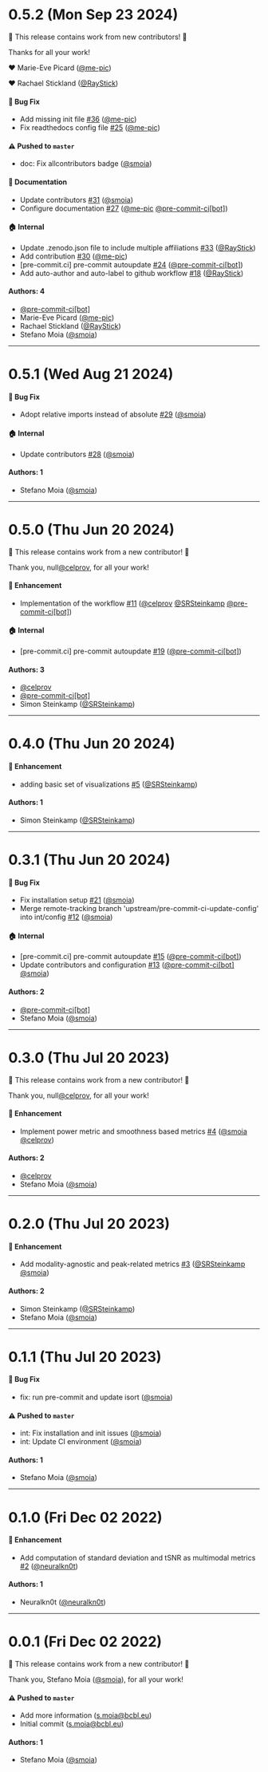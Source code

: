 # 0.5.2 (Mon Sep 23 2024)

:tada: This release contains work from new contributors! :tada:

Thanks for all your work!

:heart: Marie-Eve Picard ([@me-pic](https://github.com/me-pic))

:heart: Rachael Stickland ([@RayStick](https://github.com/RayStick))

#### 🐛 Bug Fix

- Add missing init file [#36](https://github.com/physiopy/physioqc/pull/36) ([@me-pic](https://github.com/me-pic))
- Fix readthedocs config file [#25](https://github.com/physiopy/physioqc/pull/25) ([@me-pic](https://github.com/me-pic))

#### ⚠️ Pushed to `master`

- doc: Fix allcontributors badge ([@smoia](https://github.com/smoia))

#### 📝 Documentation

- Update contributors [#31](https://github.com/physiopy/physioqc/pull/31) ([@smoia](https://github.com/smoia))
- Configure documentation [#27](https://github.com/physiopy/physioqc/pull/27) ([@me-pic](https://github.com/me-pic) [@pre-commit-ci[bot]](https://github.com/pre-commit-ci[bot]))

#### 🏠 Internal

- Update .zenodo.json file to include multiple affiliations [#33](https://github.com/physiopy/physioqc/pull/33) ([@RayStick](https://github.com/RayStick))
- Add contribution [#30](https://github.com/physiopy/physioqc/pull/30) ([@me-pic](https://github.com/me-pic))
- [pre-commit.ci] pre-commit autoupdate [#24](https://github.com/physiopy/physioqc/pull/24) ([@pre-commit-ci[bot]](https://github.com/pre-commit-ci[bot]))
- Add auto-author and auto-label to github workflow [#18](https://github.com/physiopy/physioqc/pull/18) ([@RayStick](https://github.com/RayStick))

#### Authors: 4

- [@pre-commit-ci[bot]](https://github.com/pre-commit-ci[bot])
- Marie-Eve Picard ([@me-pic](https://github.com/me-pic))
- Rachael Stickland ([@RayStick](https://github.com/RayStick))
- Stefano Moia ([@smoia](https://github.com/smoia))

---

# 0.5.1 (Wed Aug 21 2024)

#### 🐛 Bug Fix

- Adopt relative imports instead of absolute [#29](https://github.com/physiopy/physioqc/pull/29) ([@smoia](https://github.com/smoia))

#### 🏠 Internal

- Update contributors [#28](https://github.com/physiopy/physioqc/pull/28) ([@smoia](https://github.com/smoia))

#### Authors: 1

- Stefano Moia ([@smoia](https://github.com/smoia))

---

# 0.5.0 (Thu Jun 20 2024)

:tada: This release contains work from a new contributor! :tada:

Thank you, null[@celprov](https://github.com/celprov), for all your work!

#### 🚀 Enhancement

- Implementation of the workflow [#11](https://github.com/physiopy/physioqc/pull/11) ([@celprov](https://github.com/celprov) [@SRSteinkamp](https://github.com/SRSteinkamp) [@pre-commit-ci[bot]](https://github.com/pre-commit-ci[bot]))

#### 🏠 Internal

- [pre-commit.ci] pre-commit autoupdate [#19](https://github.com/physiopy/physioqc/pull/19) ([@pre-commit-ci[bot]](https://github.com/pre-commit-ci[bot]))

#### Authors: 3

- [@celprov](https://github.com/celprov)
- [@pre-commit-ci[bot]](https://github.com/pre-commit-ci[bot])
- Simon Steinkamp ([@SRSteinkamp](https://github.com/SRSteinkamp))

---

# 0.4.0 (Thu Jun 20 2024)

#### 🚀 Enhancement

- adding basic set of visualizations [#5](https://github.com/physiopy/physioqc/pull/5) ([@SRSteinkamp](https://github.com/SRSteinkamp))

#### Authors: 1

- Simon Steinkamp ([@SRSteinkamp](https://github.com/SRSteinkamp))

---

# 0.3.1 (Thu Jun 20 2024)

#### 🐛 Bug Fix

- Fix installation setup [#21](https://github.com/physiopy/physioqc/pull/21) ([@smoia](https://github.com/smoia))
- Merge remote-tracking branch 'upstream/pre-commit-ci-update-config' into int/config [#12](https://github.com/physiopy/physioqc/pull/12) ([@smoia](https://github.com/smoia))

#### 🏠 Internal

- [pre-commit.ci] pre-commit autoupdate [#15](https://github.com/physiopy/physioqc/pull/15) ([@pre-commit-ci[bot]](https://github.com/pre-commit-ci[bot]))
- Update contributors and configuration [#13](https://github.com/physiopy/physioqc/pull/13) ([@pre-commit-ci[bot]](https://github.com/pre-commit-ci[bot]) [@smoia](https://github.com/smoia))

#### Authors: 2

- [@pre-commit-ci[bot]](https://github.com/pre-commit-ci[bot])
- Stefano Moia ([@smoia](https://github.com/smoia))

---

# 0.3.0 (Thu Jul 20 2023)

:tada: This release contains work from a new contributor! :tada:

Thank you, null[@celprov](https://github.com/celprov), for all your work!

#### 🚀 Enhancement

- Implement power metric and smoothness based metrics [#4](https://github.com/physiopy/physioqc/pull/4) ([@smoia](https://github.com/smoia) [@celprov](https://github.com/celprov))

#### Authors: 2

- [@celprov](https://github.com/celprov)
- Stefano Moia ([@smoia](https://github.com/smoia))

---

# 0.2.0 (Thu Jul 20 2023)

#### 🚀 Enhancement

- Add modality-agnostic and peak-related metrics [#3](https://github.com/physiopy/physioqc/pull/3) ([@SRSteinkamp](https://github.com/SRSteinkamp) [@smoia](https://github.com/smoia))

#### Authors: 2

- Simon Steinkamp ([@SRSteinkamp](https://github.com/SRSteinkamp))
- Stefano Moia ([@smoia](https://github.com/smoia))

---

# 0.1.1 (Thu Jul 20 2023)

#### 🐛 Bug Fix

- fix: run pre-commit and update isort ([@smoia](https://github.com/smoia))

#### ⚠️ Pushed to `master`

- int: Fix installation and init issues ([@smoia](https://github.com/smoia))
- int: Update CI environment ([@smoia](https://github.com/smoia))

#### Authors: 1

- Stefano Moia ([@smoia](https://github.com/smoia))

---

# 0.1.0 (Fri Dec 02 2022)

#### 🚀 Enhancement

- Add computation of standard deviation and tSNR as multimodal metrics [#2](https://github.com/physiopy/physioqc/pull/2) ([@neuralkn0t](https://github.com/neuralkn0t))

#### Authors: 1

- Neuralkn0t ([@neuralkn0t](https://github.com/neuralkn0t))

---

# 0.0.1 (Fri Dec 02 2022)

:tada: This release contains work from a new contributor! :tada:

Thank you, Stefano Moia ([@smoia](https://github.com/smoia)), for all your work!

#### ⚠️ Pushed to `master`

- Add more information (s.moia@bcbl.eu)
- Initial commit (s.moia@bcbl.eu)

#### Authors: 1

- Stefano Moia ([@smoia](https://github.com/smoia))
